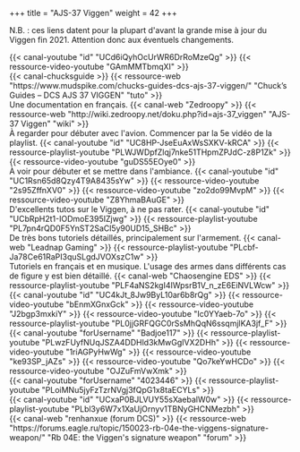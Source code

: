 +++
title = "AJS-37 Viggen"
weight = 42
+++

N.B. : ces liens datent pour la plupart d'avant la grande mise à jour du Viggen fin 2021. Attention donc aux éventuels changements.

<div class="contenu"> <!-- le hangar de Sklang //-->
{{< canal-youtube "id" "UCd6iQyhOcUrWR6DrRoMzeQg" >}}
{{< ressource-video-youtube "GAmMMTbmqXI" >}}
</div>

<div class="contenu"> <!-- Chuck's guide //-->
{{< canal-chucksguide >}}
{{< ressource-web "https://www.mudspike.com/chucks-guides-dcs-ajs-37-viggen/" "Chuck’s Guides – DCS AJS 37 VIGGEN" "tuto" >}}
</div>

<div class="contenu de_qualite">
Une documentation en français.
{{< canal-web "Zedroopy" >}}
{{< ressource-web "http://wiki.zedroopy.net/doku.php?id=ajs-37_viggen" "AJS-37 Viggen" "wiki" >}}
</div>

<div class="contenu de_qualite"> <!-- TrakDah //-->
À regarder pour débuter avec l'avion. Commencer par la 5e vidéo de la playlist.
{{< canal-youtube "id" "UC8HP-JseEuAxWsSXKV-kRCA" >}}
{{< ressource-playlist-youtube "PLWJWDpfZlqj7nke51THpmZPJdC-z8P1Zk" >}}
{{< ressource-video-youtube "guDS55EOye0" >}}
</div>

<div class="contenu"> <!-- Saker chez Spudknocker //-->
À voir pour débuter et se mettre dans l'ambiance.
{{< canal-youtube "id" "UC1Rsn65d8Qzy4T9A8435sYw" >}}
{{< ressource-video-youtube "2s95ZffnXV0" >}}
{{< ressource-video-youtube "zo2do99MvpM" >}}
{{< ressource-video-youtube "Z8YhmaBAuGE" >}}
</div>

<div class="contenu de_qualite"> <!-- clubby37 //-->
D'excellents tutos sur le Viggen, à ne pas rater.
{{< canal-youtube "id" "UCbRpH2t1-IODmoE395IZjwg" >}}
{{< ressource-playlist-youtube "PL7pn4rQD0F5YnST2SaCl5y90UD15_SHBc" >}}
</div>

<div class="contenu de_qualite">
De très bons tutoriels détaillés, principalement sur l'armement.
{{< canal-web "Leadnap Gaming" >}}
{{< ressource-playlist-youtube "PLcbf-Ja78Ce61RaPI3quSLgdJVOXszC1w" >}}
</div>

<div class="contenu">
Tutoriels en français et en musique. L'usage des armes dans différents cas de figure y est bien détaillé.
{{< canal-web "Chaosengine EDS" >}}
{{< ressource-playlist-youtube "PLF4aNS2kgI4IWpsrB1V_n_zE6EiNVLWcw" >}}
</div>

<div class="contenu"> <!-- Iain Christie / Sidekick65 //-->
{{< canal-youtube "id" "UC4kJt_8Jw9ByL10ar6b8rQg" >}}
{{< ressource-video-youtube "bEnmXGnxGck" >}}
{{< ressource-video-youtube "J2bgp3mxkiY" >}}
{{< ressource-video-youtube "Ic0YYaeb-7o" >}}
{{< ressource-playlist-youtube "PL0jjGRFQGC0rSsMhQqN6ssqmjlKA3jf_F" >}}
</div>

<div class="contenu">
{{< canal-youtube "forUsername" "Badjoe117" >}}
{{< ressource-playlist-youtube "PLwzFUyfNUqJSZA4DDHld3kMwGgIVX2DHh" >}}
{{< ressource-video-youtube "1riAGPyHwWg" >}}
{{< ressource-video-youtube "ke93SP_jAZs" >}}
{{< ressource-video-youtube "Qo7keYwHCDo" >}}
{{< ressource-video-youtube "OJZuFmVwXmk" >}}
</div>

<div class="contenu"> <!-- Bunyap Sims //-->
{{< canal-youtube "forUsername" "4023446" >}}
{{< ressource-playlist-youtube "PLoiMNu5jyFzTzrNVgj3fQpG1x8taECYLs" >}}
</div>

<div class="contenu"> <!-- FlightSimFan //-->
{{< canal-youtube "id" "UCxaP0BJLVUY55sXaebalW0w" >}}
{{< ressource-playlist-youtube "PLbl3y6W7x1XaUjOrnyv1TBNyGHCNMezbh" >}}
</div>

<div class="contenu">
{{< canal-web "renhanxue (forum DCS)" >}}
{{< ressource-web "https://forums.eagle.ru/topic/150023-rb-04e-the-viggens-signature-weapon/" "Rb 04E: the Viggen's signature weapon" "forum" >}}
</div>
